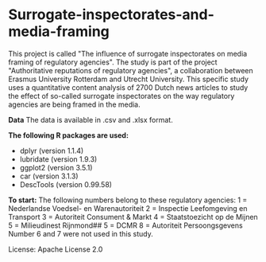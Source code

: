 # Surrogate-inspectorates-and-media-framing
This project is called "The influence of surrogate inspectorates on media framing of regulatory agencies". The study is part of the project "Authoritative reputations of regulatory agencies", a collaboration between Erasmus University Rotterdam and Utrecht University. This specific study uses a quantitative content analysis of 2700 Dutch news articles to study the effect of so-called surrogate inspectorates on the way regulatory agencies are being framed in the media.

**Data**
The data is available in .csv and .xlsx format.

**The following R packages are used:**
- dplyr (version 1.1.4)
- lubridate (version 1.9.3)
- ggplot2 (version 3.5.1)
- car (version 3.1.3)
- DescTools (version 0.99.58) 

**To start:**
The following  numbers belong to these regulatory agencies:
1 = Nederlandse Voedsel- en Warenautoriteit
2 = Inspectie Leefomgeving en Transport
3 = Autoriteit Consument & Markt
4 = Staatstoezicht op de Mijnen
5 = Milieudinest Rijnmond## 5 = DCMR
8 = Autoriteit Persoongsgevens
Number 6 and 7 were not used in this study.

License: Apache License 2.0
